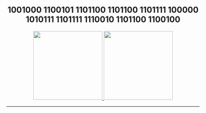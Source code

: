 <div align="center">
  <h2>1001000 1100101 1101100 1101100 1101111 100000 1010111 1101111 1110010 1101100 1100100</h2>
</div>

<div align="center">
  <a href="https://github.com/guilhermeledo" />
  <img height="180em" src="https://github-readme-stats.vercel.app/api?username=guilhermeledo&show_icons=true&theme=tokyonight&include_all_commits=true&count_private=true" />
  <img height="180em" src="https://github-readme-stats.vercel.app/api/top-langs/?username=guilhermeledo&layout=compact&langs_count=7&theme=tokyonight" />
</div>

<div style="display: inline_block">

</div>

---
